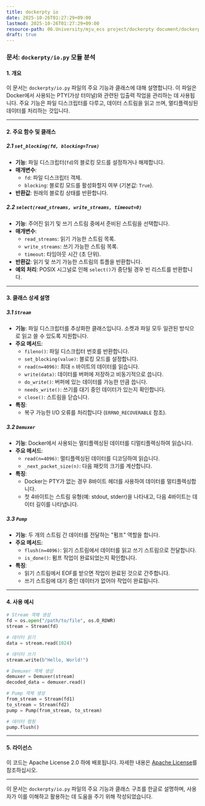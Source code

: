 ```yaml
---
title: dockerpty io
date: 2025-10-26T01:27:29+09:00
lastmod: 2025-10-26T01:27:29+09:00
resource-path: 06.University/mju_ecs project/dockerpty document/dockerpty io.md
draft: true
---
```

### 문서: `dockerpty/io.py` 모듈 분석

#### 1. 개요
이 문서는 `dockerpty/io.py` 파일의 주요 기능과 클래스에 대해 설명합니다. 이 파일은 Docker에서 사용되는 PTY(가상 터미널)와 관련된 입출력 작업을 관리하는 데 사용됩니다. 주요 기능은 파일 디스크립터를 다루고, 데이터 스트림을 읽고 쓰며, 멀티플렉싱된 데이터를 처리하는 것입니다.

---

#### 2. 주요 함수 및 클래스

##### 2.1 `set_blocking(fd, blocking=True)`
- **기능**: 파일 디스크립터(`fd`)의 블로킹 모드를 설정하거나 해제합니다.
- **매개변수**:
  - `fd`: 파일 디스크립터 객체.
  - `blocking`: 블로킹 모드를 활성화할지 여부 (기본값: `True`).
- **반환값**: 원래의 블로킹 상태를 반환합니다.

##### 2.2 `select(read_streams, write_streams, timeout=0)`
- **기능**: 주어진 읽기 및 쓰기 스트림 중에서 준비된 스트림을 선택합니다.
- **매개변수**:
  - `read_streams`: 읽기 가능한 스트림 목록.
  - `write_streams`: 쓰기 가능한 스트림 목록.
  - `timeout`: 타임아웃 시간 (초 단위).
- **반환값**: 읽기 및 쓰기 가능한 스트림의 튜플을 반환합니다.
- **예외 처리**: POSIX 시그널로 인해 `select()`가 중단될 경우 빈 리스트를 반환합니다.

---

#### 3. 클래스 상세 설명

##### 3.1 `Stream`
- **기능**: 파일 디스크립터를 추상화한 클래스입니다. 소켓과 파일 모두 일관된 방식으로 읽고 쓸 수 있도록 지원합니다.
- **주요 메서드**:
  - `fileno()`: 파일 디스크립터 번호를 반환합니다.
  - `set_blocking(value)`: 블로킹 모드를 설정합니다.
  - `read(n=4096)`: 최대 `n` 바이트의 데이터를 읽습니다.
  - `write(data)`: 데이터를 버퍼에 저장하고 비동기적으로 씁니다.
  - `do_write()`: 버퍼에 있는 데이터를 가능한 만큼 씁니다.
  - `needs_write()`: 쓰기를 대기 중인 데이터가 있는지 확인합니다.
  - `close()`: 스트림을 닫습니다.
- **특징**:
  - 복구 가능한 I/O 오류를 처리합니다 (`ERRNO_RECOVERABLE` 참조).

##### 3.2 `Demuxer`
- **기능**: Docker에서 사용되는 멀티플렉싱된 데이터를 디멀티플렉싱하여 읽습니다.
- **주요 메서드**:
  - `read(n=4096)`: 멀티플렉싱된 데이터를 디코딩하여 읽습니다.
  - `_next_packet_size(n)`: 다음 패킷의 크기를 계산합니다.
- **특징**:
  - Docker는 PTY가 없는 경우 8바이트 헤더를 사용하여 데이터를 멀티플렉싱합니다.
  - 첫 4바이트는 스트림 유형(예: stdout, stderr)을 나타내고, 다음 4바이트는 데이터 길이를 나타냅니다.

##### 3.3 `Pump`
- **기능**: 두 개의 스트림 간 데이터를 전달하는 "펌프" 역할을 합니다.
- **주요 메서드**:
  - `flush(n=4096)`: 읽기 스트림에서 데이터를 읽고 쓰기 스트림으로 전달합니다.
  - `is_done()`: 펌프 작업이 완료되었는지 확인합니다.
- **특징**:
  - 읽기 스트림에서 EOF를 받으면 작업이 완료된 것으로 간주합니다.
  - 쓰기 스트림에 대기 중인 데이터가 없어야 작업이 완료됩니다.

---

#### 4. 사용 예시

```python
# Stream 객체 생성
fd = os.open("/path/to/file", os.O_RDWR)
stream = Stream(fd)

# 데이터 읽기
data = stream.read(1024)

# 데이터 쓰기
stream.write(b"Hello, World!")

# Demuxer 객체 생성
demuxer = Demuxer(stream)
decoded_data = demuxer.read()

# Pump 객체 생성
from_stream = Stream(fd1)
to_stream = Stream(fd2)
pump = Pump(from_stream, to_stream)

# 데이터 펌핑
pump.flush()
```

---

#### 5. 라이선스
이 코드는 Apache License 2.0 하에 배포됩니다. 자세한 내용은 [Apache License](http://www.apache.org/licenses/LICENSE-2.0)를 참조하십시오.

---

이 문서는 `dockerpty/io.py` 파일의 주요 기능과 클래스 구조를 한글로 설명하며, 사용자가 이를 이해하고 활용하는 데 도움을 주기 위해 작성되었습니다.